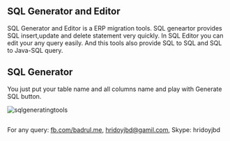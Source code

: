 ## SQL Generator and Editor
SQL Generator and Editor is a ERP migration tools. SQL geneartor provides SQL insert,update and delete statement very quickly. In SQL Editor you can edit your any query easily. And this tools also provide SQL to SQL and SQL to Java-SQL query. 

## SQL Generator
 You just put your table name and all columns name and play with Generate SQL button.
  
![sqlgeneratingtools](https://user-images.githubusercontent.com/15130238/50549881-2741ef80-0c8f-11e9-87d2-b5bd51a6161b.gif)

##
For any query: [fb.com/badrul.me](https://www.facebook.com/badrul.me), hridoyjbd@gamil.com, Skype: hridoyjbd
